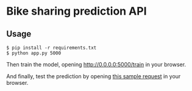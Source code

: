 # Bike sharing prediction API

## Usage

```
$ pip install -r requirements.txt
$ python app.py 5000
```

Then train the model, opening http://0.0.0.0:5000/train in your browser.

And finally, test the prediction by opening [this sample
request](http://0.0.0.0:5000/predict?date=2012-11-01&hour=10&weather_situation=clear&temperature=0.3&feeling_temperature=0.31&humidity=0.8&windspeed=0.0)
in your browser.
